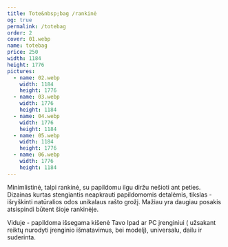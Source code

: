 ```yaml
---
title: Tote&nbsp;bag /rankinė
og: true
permalink: /totebag
order: 2
cover: 01.webp
name: totebag
price: 250
width: 1184
height: 1776
pictures:
  - name: 02.webp
    width: 1184
    height: 1776
  - name: 03.webp
    width: 1776
    height: 1184
  - name: 04.webp
    width: 1776
    height: 1184
  - name: 05.webp
    width: 1184
    height: 1776
  - name: 06.webp
    width: 1776
    height: 1184
---
```


Minimlistinė, talpi rankinė, su papildomu ilgu diržu nešioti ant peties.
Dizainas kurtas stengiantis neapkrauti papildomomis detalėmis, tikslas - išryškinti natūralios odos unikalaus rašto grožį. Mažiau yra daugiau posakis atsispindi būtent šioje rankinėje.

Viduje - papildoma išsegama kišenė Tavo Ipad ar PC įrenginiui ( užsakant reiktų nurodyti įrenginio išmatavimus, bei modelį), universalu, dailu ir suderinta.
